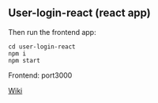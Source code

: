 ## User-login-react (react app)

Then run the frontend app:

```
cd user-login-react
npm i
npm start
```

Frontend: port3000

[Wiki](https://github.com/leticiaoliveira5/user-login-react/wiki)
